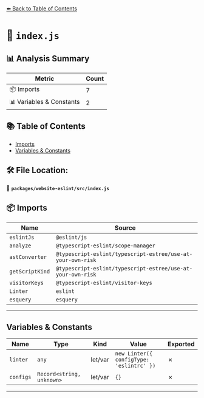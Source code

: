 [⬅️ Back to Table of Contents](../../../index.md)

# 📄 `index.js`

## 📊 Analysis Summary

| Metric | Count |
|--------|-------|
| 📦 Imports | 7 |
| 📊 Variables & Constants | 2 |

## 📚 Table of Contents

- [Imports](#imports)
- [Variables & Constants](#variables-constants)

## 🛠️ File Location:
📂 **`packages/website-eslint/src/index.js`**

## 📦 Imports

| Name | Source |
|------|--------|
| `eslintJs` | `@eslint/js` |
| `analyze` | `@typescript-eslint/scope-manager` |
| `astConverter` | `@typescript-eslint/typescript-estree/use-at-your-own-risk` |
| `getScriptKind` | `@typescript-eslint/typescript-estree/use-at-your-own-risk` |
| `visitorKeys` | `@typescript-eslint/visitor-keys` |
| `Linter` | `eslint` |
| `esquery` | `esquery` |


---

## Variables & Constants

| Name | Type | Kind | Value | Exported |
|------|------|------|-------|----------|
| `linter` | `any` | let/var | `new Linter({ configType: 'eslintrc' })` | ✗ |
| `configs` | `Record<string, unknown>` | let/var | `{}` | ✗ |


---